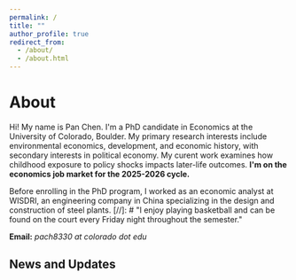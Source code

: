 ```yaml
---
permalink: /
title: ""
author_profile: true
redirect_from: 
  - /about/
  - /about.html
---
```


# About

Hi! My name is Pan Chen. I'm a PhD candidate in Economics at the University of Colorado, Boulder. My primary research interests include environmental economics, development, and economic history, with secondary interests in political economy. My curent work examines how childhood exposure to policy shocks impacts later-life outcomes. **I'm on the economics job market for the 2025-2026 cycle.**

Before enrolling in the PhD program, I worked as an economic analyst at WISDRI, an engineering company in China specializing in the design and construction of steel plants.
[//]: # "I enjoy playing basketball and can be found on the court every Friday night throughout the semester."

**Email:** *pach8330 at colorado dot edu*

## News and Updates
